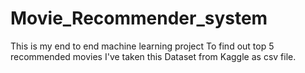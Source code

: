 # Movie_Recommender_system 
This is my end to end machine learning project
To find out top 5 recommended movies
I've taken this Dataset from Kaggle as csv file.
